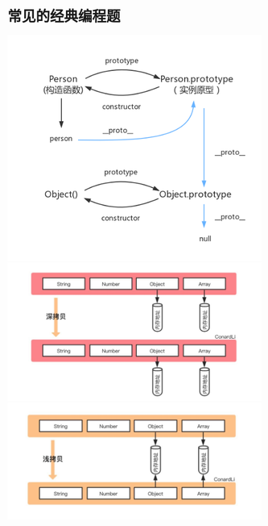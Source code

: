 # 常见的经典编程题

![](../.screenshots/prototype.png?raw=true)
![](../.screenshots/deep_clone.jpeg?raw=true)
![](../.screenshots/shadow_clone.jpeg?raw=true)
